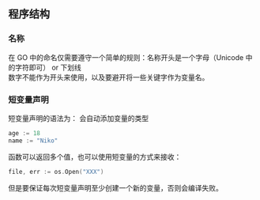 ## 程序结构

### 名称

在 GO 中的命名仅需要遵守一个简单的规则：名称开头是一个字母（Unicode 中的字符即可） or 下划线  
数字不能作为开头来使用，以及要避开将一些关键字作为变量名。

### 短变量声明

短变量声明的语法为：
会自动添加变量的类型

```go
age := 18
name := "Niko"
```

函数可以返回多个值，也可以使用短变量的方式来接收：

```go
file, err := os.Open("XXX")
```

但是要保证每次短变量声明至少创建一个新的变量，否则会编译失败。

